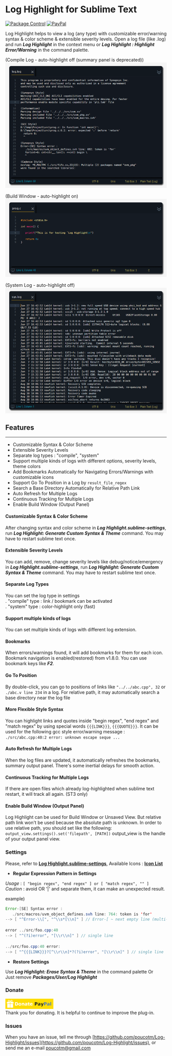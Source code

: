 # Log Highlight for Sublime Text

[![Package Control](https://packagecontrol.herokuapp.com/downloads/Log%20Highlight.svg?style=round-square)](https://packagecontrol.io/packages/Log%20Highlight)
[![PayPal](https://img.shields.io/badge/paypal-donate-blue.svg)][PM]

Log Highlight helps to view a log (any type) with customizable error/warning syntax & color scheme & extensible severity levels.
Open a log file (like .log) and run __*Log Highlight*__ in the context menu or __*Log Highlight : Highlight Error/Warning*__ in the command palette.

(Compile Log - auto-highlight off (summary panel is deprecated))  
![Image of Log Highlight](https://raw.githubusercontent.com/poucotm/Links/master/image/Log-Highlight/lh-log.gif)

(Build Window - auto-highlight on)  
![Image of Log Highlight](https://raw.githubusercontent.com/poucotm/Links/master/image/Log-Highlight/lh-build.gif)

(System Log - auto-highlight off)  
![Image of Log Highlight](https://raw.githubusercontent.com/poucotm/Links/master/image/Log-Highlight/lh-system.gif)

## Features
***********

 * Customizable Syntax & Color Scheme
 * Extensible Severity Levels
 * Separate log types : "compile", "system"
 * Support multiple kinds of logs with different options, severity levels, theme colors
 * Add Bookmarks Automatically for Navigating Errors/Warnings with customizable icons
 * Support Go To Position in a Log by `result_file_regex`
 * Search a Base Directory Automatically for Relative Path Link
 * Auto Refresh for Multiple Logs
 * Continuous Tracking for Multiple Logs
 * Enable Build Window (Output Panel)

#### Customizable Syntax & Color Scheme

After changing syntax and color scheme in __*Log Highlight.sublime-settings*__, run __*Log Highlight: Generate Custom Syntax & Theme*__ command. You may have to restart sublime text once.

#### Extensible Severity Levels

You can add, remove, change severity levels like debug/notice/emergency in __*Log Highlight.sublime-settings*__, run __*Log Highlight: Generate Custom Syntax & Theme*__ command. You may have to restart sublime text once.

#### Separate Log Types

You can set the log type in settings  
. "compile" type : link / bookmark can be activated  
. "system" type  : color-highlight only (fast)

#### Support multiple kinds of logs

You can set multiple kinds of logs with different log extension.

#### Bookmarks

When errors/warnings found, it will add bookmarks for them for each icon. Bookmark navigation is enabled(restored) from v1.8.0. You can use bookmark keys like __*F2*__.

#### Go To Position

By double-click, you can go to positions of links like `"../../abc.cpp", 32` or `./abc.v line 234` in a log. For relative path, it may automatically search a base directory near the log file

#### More Flexible Style Syntax

You can highlight links and quotes inside "begin regex", "end regex" and "match regex" by using special words `{{{LINK}}}`, `{{{QUOTE}}}`. It can be used for the following gcc style error/warning message : `./src/abc.cpp:40:2 error: unknown escape seque ...`

#### Auto Refresh for Multiple Logs

When the log files are updated, it automatically refreshes the bookmarks, summary output panel. There's some inertial delays for smooth action.

#### Continuous Tracking for Multiple Logs

If there are open files which already log-highlighted when sublime text restart, it will track all again. (ST3 only)

#### Enable Build Window (Output Panel)

Log Highlight can be used for Build Window or Unsaved View. But relative path link won't be used because the absolute path is unknown. In order to use relative path, you should set like the following: `output_view.settings().set('filepath', [PATH])` output_view is the handle of your output panel view.

### Settings

Please, refer to [__Log Highlight.sublime-settings__](https://github.com/poucotm/Log-Highlight/blob/master/Log%20Highlight.sublime-settings), Available Icons : [__Icon List__](https://github.com/poucotm/Log-Highlight/tree/master/icons)

- __Regular Expression Pattern in Settings__

*Usage*   : `[ "begin regex", "end regex" ] or [ "match regex", "" ]`  
*Caution* : avoid OR '|' and separate them, it can make an unexpected result.

example)
```java
Error-[SE] Syntax error :
   ./src/macros/uvm_object_defines.svh line: 764: token is 'for'
--> [ "^Error-\\[", "^\\s*[\\n]" ] // Error-[ ~ next empty line (multi-line)

error ../src/foo.cpp:40
--> [ "^(?i)error", "[\\r\\n]" ] // single line

../src/foo.cpp:40 error:
--> [ "^{{{LINK}}}?[^\\r\\n]*?(?i)error", "[\\r\\n]" ] // single line
```

- __Restore Settings__

Use __*Log Highlight: Erase Syntax & Theme*__ in the command palette Or  
Just remove __*Packages/User/Log Highlight*__

### Donate

[![Doate Image](https://raw.githubusercontent.com/poucotm/Links/master/image/PayPal/donate-paypal.png)][PM]  
Thank you for donating. It is helpful to continue to improve the plug-in.

### Issues

When you have an issue, tell me through [https://github.com/poucotm/Log-Highlight/issues](https://github.com/poucotm/Log-Highlight/issues), or send me an e-mail poucotm@gmail.com

[PP]:https://www.paypal.com/cgi-bin/webscr?cmd=_s-xclick&hosted_button_id=89YVNDSC7DZHQ "PayPal"
[PM]:https://www.paypal.me/poucotm/1.0 "PayPal"
